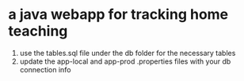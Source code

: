 a java webapp for tracking home teaching
============

1. use the tables.sql file under the db folder for the necessary tables
2. update the app-local and app-prod .properties files with your db connection info
